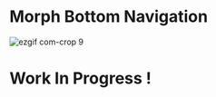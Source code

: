 # Morph Bottom Navigation

![ezgif com-crop 9](https://user-images.githubusercontent.com/15737675/41207082-be0fa2c4-6d0f-11e8-989c-d54eaaefef37.gif)

# Work In Progress !
